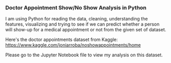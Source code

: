 
### Doctor Appointment Show/No Show Analysis in Python

I am using Python for reading the data, cleaning, understanding the features, visualizing and trying to see if we can predict whether a person will show-up for a medical appointment or not from the given set of dataset.


Here's the doctor appointments dataset from Kaggle: https://www.kaggle.com/joniarroba/noshowappointments/home


Please go to the Jupyter Notebook file to view my analysis on this dataset.

